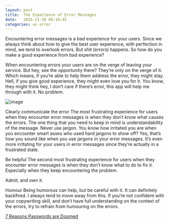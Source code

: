 ```yaml
---
layout: post
title:  The Experience of Error Messages
date:   2015-11-30 00:10:45
categories: ux error
---
```

Encountering error messages is a bad experience for your users. Since we always think about how to give the best user experience, with perfection in mind, we tend to overlook errors. But shit (errors) happens. So how do you make a good experience from bad experience?

When encountering errors your users are on the verge of leaving your service. But hey, see the opportunity there? They’re only on the verge of it. Which means, if you’re able to help them address the error, they might stay. Hell, if you give good experience, they might even love you for it. You know, they might think hey, I don’t care if there’s error, this app will help me through with it. No problem.

![image](http://2.bp.blogspot.com/-ewBp5XLCa2A/T7BX6nHwuEI/AAAAAAAAAXA/De3gGp0rPoQ/s1600/banda+view+dr+puncak.jpg)

Clearly communicate the error
The most frustrating experience for users when they encounter error messages is when they don’t know what causes the errors. The one thing that you need to keep in mind is understandability of the message. Never use jargon. You know how irritated you are when you encounter smart asses who used hard jargons to show off? Yes, that’s how you sound like when you use jargons in your error messages. It’s even more irritating for your users in error messages since they’re actually in a frustrated state.

Be helpful
The second most frustrating experience for users when they encounter error messages is when they don’t know what to do to fix it. Especially when they keep encountering the problem.

Admit, and own it.

Humour
Being humorous can help, but be careful with it. It can definitely backfired. I always tend to move away from this. If you’re not confident with your copywriting skill, and don’t have full understanding on the context of the errors, try to refrain from humouring on the errors.




[7 Reasons Passwords are Doomed](http://readwrite.com/2013/01/09/7-reasons-passwords-are-doomed-finally)

